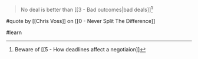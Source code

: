 > No deal is better than [[3 - Bad outcomes|bad deals]][^1]

#quote by [[Chris Voss]] on [[0 - Never Split The Difference]]

#learn

[^1]: Beware of [[5 - How deadlines affect a negotiaion]]
